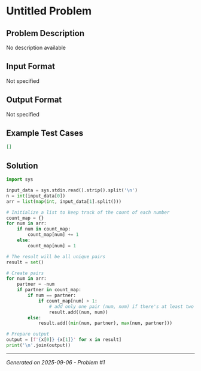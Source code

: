 # Untitled Problem

## Problem Description
No description available

## Input Format
Not specified

## Output Format
Not specified

## Example Test Cases
```json
[]
```

## Solution
```python
import sys

input_data = sys.stdin.read().strip().split('\n')
n = int(input_data[0])
arr = list(map(int, input_data[1].split()))

# Initialize a list to keep track of the count of each number
count_map = {}
for num in arr:
    if num in count_map:
        count_map[num] += 1
    else:
        count_map[num] = 1

# The result will be all unique pairs
result = set()

# Create pairs
for num in arr:
    partner = -num
    if partner in count_map:
        if num == partner:
            if count_map[num] > 1:
                # add only one pair (num, num) if there's at least two occurrences
                result.add((num, num))
        else:
            result.add((min(num, partner), max(num, partner)))

# Prepare output
output = [f'{x[0]} {x[1]}' for x in result]
print('\n'.join(output))
```

---
*Generated on 2025-09-06 - Problem #1*
